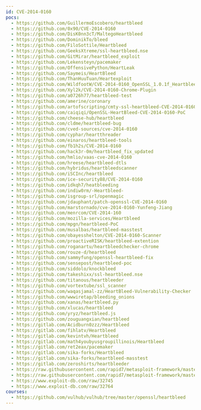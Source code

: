 ```yaml
---
id: CVE-2014-0160
pocs:
  - https://github.com/GuillermoEscobero/heartbleed
  - https://github.com/0x90/CVE-2014-0160
  - https://github.com/DisK0nn3cT/MaltegoHeartbleed
  - https://github.com/DominikTo/bleed
  - https://github.com/FiloSottile/Heartbleed
  - https://github.com/GeeksXtreme/ssl-heartbleed.nse
  - https://github.com/GitMirar/heartbleed_exploit
  - https://github.com/Lekensteyn/pacemaker
  - https://github.com/OffensivePython/HeartLeak
  - https://github.com/Saymeis/HeartBleed
  - https://github.com/ThanHuuTuan/Heartexploit
  - https://github.com/WildfootW/CVE-2014-0160_OpenSSL_1.0.1f_Heartbleed
  - https://github.com/Xyl2k/CVE-2014-0160-Chrome-Plugin
  - https://github.com/a0726h77/heartbleed-test
  - https://github.com/amerine/coronary
  - https://github.com/artofscripting/cmty-ssl-heartbleed-CVE-2014-0160-HTTP-HTTPS
  - https://github.com/caiqiqi/OpenSSL-HeartBleed-CVE-2014-0160-PoC
  - https://github.com/cheese-hub/heartbleed
  - https://github.com/cldme/heartbleed-bug
  - https://github.com/cved-sources/cve-2014-0160
  - https://github.com/cyphar/heartthreader
  - https://github.com/einaros/heartbleed-tools
  - https://github.com/fb1h2s/CVE-2014-0160
  - https://github.com/hack3r-0m/heartbleed_fix_updated
  - https://github.com/hmlio/vaas-cve-2014-0160
  - https://github.com/hreese/heartbleed-dtls
  - https://github.com/hybridus/heartbleedscanner
  - https://github.com/iSCInc/heartbleed
  - https://github.com/ice-security88/CVE-2014-0160
  - https://github.com/idkqh7/heatbleeding
  - https://github.com/indiw0rm/-Heartbleed-
  - https://github.com/isgroup-srl/openmagic
  - https://github.com/jdauphant/patch-openssl-CVE-2014-0160
  - https://github.com/marstornado/cve-2014-0160-Yunfeng-Jiang
  - https://github.com/menrcom/CVE-2014-160
  - https://github.com/mozilla-services/Heartbleed
  - https://github.com/mpgn/heartbleed-PoC
  - https://github.com/musalbas/heartbleed-masstest
  - https://github.com/obayesshelton/CVE-2014-0160-Scanner
  - https://github.com/proactiveRISK/heartbleed-extention
  - https://github.com/roganartu/heartbleedchecker-chrome
  - https://github.com/rouze-d/heartbleed
  - https://github.com/sammyfung/openssl-heartbleed-fix
  - https://github.com/sensepost/heartbleed-poc
  - https://github.com/siddolo/knockbleed
  - https://github.com/takeshixx/ssl-heartbleed.nse
  - https://github.com/titanous/heartbleeder
  - https://github.com/vortextube/ssl_scanner
  - https://github.com/waqasjamal-zz/HeartBleed-Vulnerability-Checker
  - https://github.com/wwwiretap/bleeding_onions
  - https://github.com/xanas/heartbleed.py
  - https://github.com/xlucas/heartbleed
  - https://github.com/yryz/heartbleed.js
  - https://github.com/zouguangxian/heartbleed
  - https://gitlab.com/Acidburn0zzz/Heartbleed
  - https://gitlab.com/fihlatv/Heartbleed
  - https://gitlab.com/kevintvh/Heartbleed
  - https://gitlab.com/math4youbyusgroupillinois/Heartbleed
  - https://gitlab.com/ret2eax/pacemaker
  - https://gitlab.com/sika-forks/Heartbleed
  - https://gitlab.com/sika-forks/heartbleed-masstest
  - https://gitlab.com/zeroshirts/heartbleeder
  - https://raw.githubusercontent.com/rapid7/metasploit-framework/master/modules/auxiliary/scanner/ssl/openssl_heartbleed.rb
  - https://raw.githubusercontent.com/rapid7/metasploit-framework/master/modules/auxiliary/server/openssl_heartbeat_client_memory.rb
  - https://www.exploit-db.com/raw/32745
  - https://www.exploit-db.com/raw/32764
courses:
  - https://github.com/vulhub/vulhub/tree/master/openssl/heartbleed
---
```

